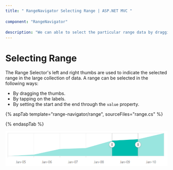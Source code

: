 ```yaml
---
title: " RangeNavigator Selecting Range | ASP.NET MVC "

component: "RangeNavigator"

description: "We can able to select the particular range data by dragging thumbs or by tapping on the labels or by setting the start and end value properties."
---
```


# Selecting Range

The Range Selector's left and right thumbs are used to indicate the selected range in the large collection of data. A range can be selected in the following ways:

* By dragging the thumbs.
* By tapping on the labels.
* By setting the start and the end through the `value` property.

{% aspTab template="range-navigator/range", sourceFiles="range.cs" %}

{% endaspTab %}

![Selecting range](images/range.png)